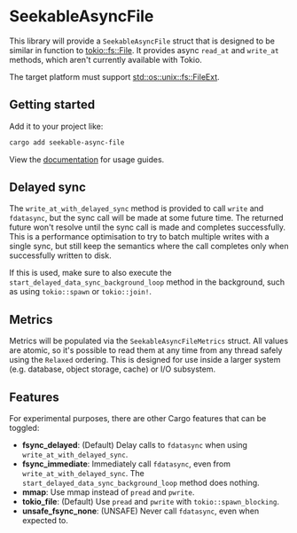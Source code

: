 # SeekableAsyncFile

This library will provide a `SeekableAsyncFile` struct that is designed to be similar in function to [tokio::fs::File](https://docs.rs/tokio/latest/tokio/fs/struct.File.html). It provides async `read_at` and `write_at` methods, which aren't currently available with Tokio.

The target platform must support [std::os::unix::fs::FileExt](https://doc.rust-lang.org/std/os/unix/fs/trait.FileExt.html).

## Getting started

Add it to your project like:

```bash
cargo add seekable-async-file
```

View the [documentation](https://docs.rs/seekable-async-file) for usage guides.

## Delayed sync

The `write_at_with_delayed_sync` method is provided to call `write` and `fdatasync`, but the sync call will be made at some future time. The returned future won't resolve until the sync call is made and completes successfully. This is a performance optimisation to try to batch multiple writes with a single sync, but still keep the semantics where the call completes only when successfully written to disk.

If this is used, make sure to also execute the `start_delayed_data_sync_background_loop` method in the background, such as using `tokio::spawn` or `tokio::join!`.

## Metrics

Metrics will be populated via the `SeekableAsyncFileMetrics` struct. All values are atomic, so it's possible to read them at any time from any thread safely using the `Relaxed` ordering. This is designed for use inside a larger system (e.g. database, object storage, cache) or I/O subsystem.

## Features

For experimental purposes, there are other Cargo features that can be toggled:

- **fsync_delayed**: (Default) Delay calls to `fdatasync` when using `write_at_with_delayed_sync`.
- **fsync_immediate**: Immediately call `fdatasync`, even from `write_at_with_delayed_sync`. The `start_delayed_data_sync_background_loop` method does nothing.
- **mmap**: Use mmap instead of `pread` and `pwrite`.
- **tokio_file**: (Default) Use `pread` and `pwrite` with `tokio::spawn_blocking`.
- **unsafe_fsync_none**: (UNSAFE) Never call `fdatasync`, even when expected to.
